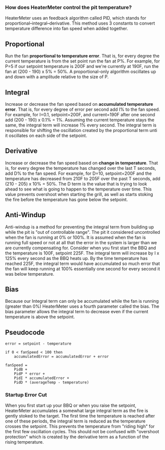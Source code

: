 ### How does HeaterMeter control the pit temperature?
HeaterMeter uses an feedback algorithm called PID, which stands for proportional–integral–derivative. This method uses 3 constants to convert temperature difference into fan speed when added together.

## Proportional
Run the fan **proportional to temperature error**. That is, for every degree the current temperature is from the set point run the fan at P%. For example, for P=5 if our setpoint temperature is 200F and we're currently at 190F, run the fan at (200 - 190) x 5% = 50%. A proportional-only algorithm oscillates up and down with a amplitude relative to the size of P.

## Integral
Increase or decrease the fan speed based on **accumulated temperature error**. That is, for every degree of error per second add I% to the fan speed. For example, for I=0.1, setpoint=200F, and current=190F after one second add (200 - 190) x 0.1% = 1%. Assuming the current temperature stays the same, the integral term will increase 1% every second. The integral term is responsible for shifting the oscillation created by the proportional term unti it oscillates on each side of the setpoint.

## Derivative
Increase or decrease the fan speed based on **change in temperature**. That is, for every degree the temperature has changed over the last T seconds, add D% to the fan speed. For example, for D=10, setpoint=200F and the temperature has decreased from 210F to 205F over the past T seconds, add (210 - 205) x 10% = 50%. The D term is the value that is trying to look ahead to see what is going to happen to the temperature over time. This value prevents overshoot when starting the grill, as well as starts stoking the fire before the temperature has gone below the setpoint.

## Anti-Windup
Anti-windup is a method for preventing the integral term from building up while the pit is "out of controllable range". The pit it considered uncontrolled when the fan is running at 0% or 100%. It is assumed when the fan is running full speed or not at all that the error in the system is larger than we are currently compensating for. Consider when you first start the BBQ and the temperature is 100F, setpoint 225F. The integral term will increase by I x 125% every second as the BBQ heats up. By the time temperature has reached 225F, the integral term would have accumulated so much error that the fan will keep running at 100% essentially one second for every second it was below temperature.

## Bias
Because our Integral term can only be accumulated while the fan is running (greater than 0%) HeaterMeter uses a fourth parameter called the bias. The bias parameter allows the integral term to decrease even if the current temperature is above the setpoint.

## Pseudocode
    error = setpoint - temperature

    if 0 < fanSpeed < 100 then
        accumulatedError = accumulatedError + error

    fanSpeed = 
        PidB + 
        PidP * error + 
        PidI * accumulatedError + 
        PidD * (averageTemp - temperature)

### Startup Error Cut
When you first start up your BBQ or when you raise the setpoint, HeaterMeter accumulates a somewhat large integral term as the fire is gently stoked to the target. The first time the temperature is reached after one of these periods, the integral term is reduced as the temperature crosses the setpoint. This prevents the temperature from "riding high" for the first few oscillation cycles. This should not be confused with "overshoot protection" which is created by the derivative term as a function of the rising temperature.